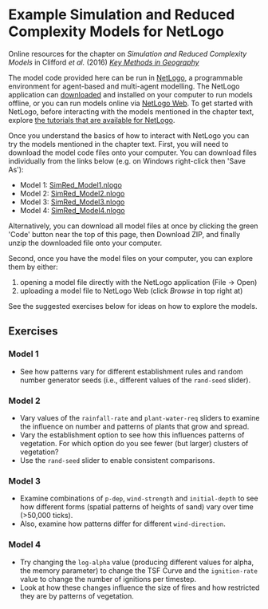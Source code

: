 # Example Simulation and Reduced Complexity Models for NetLogo
Online resources for the chapter on _Simulation and Reduced Complexity Models_ in Clifford _et al._ (2016) [_Key Methods in Geography_](https://uk.sagepub.com/en-gb/eur/key-methods-in-geography/book242938)

The model code provided here can be run in [NetLogo](http://ccl.northwestern.edu/netlogo/), a programmable environment for agent-based and multi-agent modelling. The NetLogo application can [downloaded](http://ccl.northwestern.edu/netlogo/download.shtml) and installed on your computer to run models offline, or you can run models online via [NetLogo Web](http://www.netlogoweb.org/launch). To get started with NetLogo, before interacting with the models mentioned in the chapter text, explore [the tutorials that are available for NetLogo](https://ccl.northwestern.edu/netlogo/docs/).

Once you understand the basics of how to interact with NetLogo you can try the models mentioned in the chapter text. First, you will need to download the model code files onto your computer. You can download files individually from the links below (e.g. on Windows right-click then 'Save As'):

- Model 1: [SimRed_Model1.nlogo](https://raw.githubusercontent.com/jamesdamillington/KeyMethodsInGeography/master/SimRed_Model1.nlogo)
- Model 2: [SimRed_Model2.nlogo](https://raw.githubusercontent.com/jamesdamillington/KeyMethodsInGeography/master/SimRed_Model2.nlogo)
- Model 3: [SimRed_Model3.nlogo](https://raw.githubusercontent.com/jamesdamillington/KeyMethodsInGeography/master/SimRed_Model3.nlogo)
- Model 4: [SimRed_Model4.nlogo](https://raw.githubusercontent.com/jamesdamillington/KeyMethodsInGeography/master/SimRed_Model4.nlogo)

Alternatively, you can download all model files at once by clicking the green 'Code' button near the top of this page, then Download ZIP, and finally unzip the downloaded file onto your computer.

Second, once you have the model files on your computer, you can explore them by either:
1. opening a model file directly with the NetLogo application (File -> Open)
2. uploading a model file to NetLogo Web (click _Browse_ in top right at)

See the suggested exercises below for ideas on how to explore the models.

## Exercises

### Model 1
- See how patterns vary for different establishment rules and random number generator seeds (i.e., different values of the `rand-seed` slider).

### Model 2
- Vary values of the `rainfall-rate` and `plant-water-req` sliders to examine the influence on number and patterns of plants that grow and spread.
- Vary the establishment option to see how this influences patterns of vegetation. For which option do you see fewer (but larger) clusters of vegetation?
- Use the `rand-seed` slider to enable consistent comparisons.

### Model 3
- Examine combinations of `p-dep`, `wind-strength` and `initial-depth` to see how different forms (spatial patterns of heights of sand) vary over time (>50,000 ticks).
- Also, examine how patterns differ for different `wind-direction`.

### Model 4
- Try changing the `log-alpha` value (producing different values for alpha, the memory parameter) to change the TSF Curve and the `ignition-rate` value to change the number of ignitions per timestep.
- Look at how these changes influence the size of fires and how restricted they are by patterns of vegetation.
